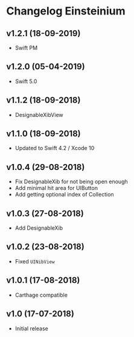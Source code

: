 # Changelog Einsteinium

## v1.2.1 (18-09-2019)
- Swift PM

## v1.2.0 (05-04-2019)
- Swift 5.0

## v1.1.2 (18-09-2018)
- DesignableXibView

## v1.1.0 (18-09-2018)
- Updated to Swift 4.2 / Xcode 10

## v1.0.4 (29-08-2018)
- Fix DesignableXib for not being open enough
- Add minimal hit area for UIButton
- Add getting optional index of Collection

## v1.0.3 (27-08-2018)
- Add DesignableXib

## v1.0.2 (23-08-2018)
- Fixed `UINibView`

## v1.0.1 (17-08-2018)
- Carthage compatible

## v1.0 (17-07-2018)
- Initial release

